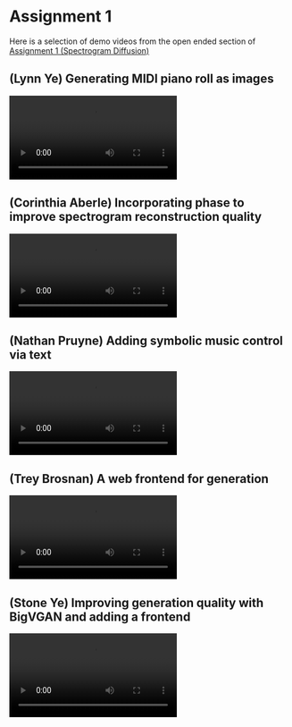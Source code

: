 # Assignment 1

Here is a selection of demo videos from the open ended section of [Assignment 1 (Spectrogram Diffusion)](https://docs.google.com/document/d/1JV2PEtk9QOTPHmqeQBMsTuAqsJ2NtmBFUo6KTIdHfnw)

## (Lynn Ye) Generating MIDI piano roll as images

<video src="1/lynnye.mp4" controls></video>

## (Corinthia Aberle) Incorporating phase to improve spectrogram reconstruction quality

<video src="1/caberle.mp4" controls></video>

## (Nathan Pruyne) Adding symbolic music control via text

<video src="1/npruyne.mp4" controls></video>

## (Trey Brosnan) A web frontend for generation

<video src="1/rbrosnan.mp4" controls></video>

## (Stone Ye) Improving generation quality with BigVGAN and adding a frontend

<video src="1/yushiye.mp4" controls></video>
